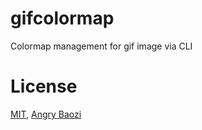 # gifcolormap
Colormap management for gif image via CLI

# License
[MIT](https://github.com/abzico/gifcolormap/blob/master/LICENSE), [Angry Baozi](https://abzi.co)
